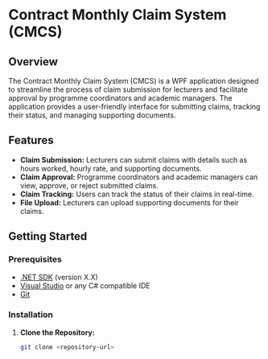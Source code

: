 # Contract Monthly Claim System (CMCS)

## Overview

The Contract Monthly Claim System (CMCS) is a WPF application designed to streamline the process of claim submission for lecturers and facilitate approval by programme coordinators and academic managers. The application provides a user-friendly interface for submitting claims, tracking their status, and managing supporting documents.

## Features

- **Claim Submission:** Lecturers can submit claims with details such as hours worked, hourly rate, and supporting documents.
- **Claim Approval:** Programme coordinators and academic managers can view, approve, or reject submitted claims.
- **Claim Tracking:** Users can track the status of their claims in real-time.
- **File Upload:** Lecturers can upload supporting documents for their claims.
  
## Getting Started

### Prerequisites

- [.NET SDK](https://dotnet.microsoft.com/download) (version X.X)
- [Visual Studio](https://visualstudio.microsoft.com/) or any C# compatible IDE
- [Git](https://git-scm.com/downloads)

### Installation

1. **Clone the Repository:**

   ```bash
   git clone <repository-url>
